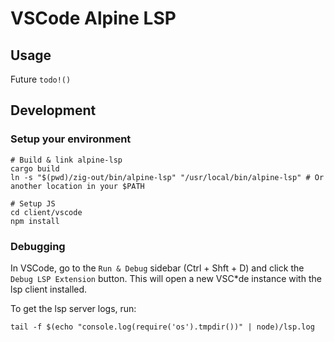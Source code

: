 # VSCode Alpine LSP

## Usage

Future `todo!()`

## Development

### Setup your environment

```console
# Build & link alpine-lsp
cargo build
ln -s "$(pwd)/zig-out/bin/alpine-lsp" "/usr/local/bin/alpine-lsp" # Or another location in your $PATH

# Setup JS
cd client/vscode
npm install
```

### Debugging

In VSCode, go to the `Run & Debug` sidebar (Ctrl + Shft + D) and click the `Debug LSP Extension` button. This will open a new VSC\*de instance with the lsp client installed.

To get the lsp server logs, run:

```console
tail -f $(echo "console.log(require('os').tmpdir())" | node)/lsp.log
